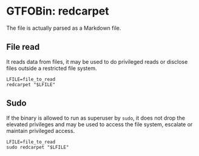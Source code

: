 # GTFOBin: redcarpet

The file is actually parsed as a Markdown file.

## File read

It reads data from files, it may be used to do privileged reads or disclose files outside a restricted file system.

```
LFILE=file_to_read
redcarpet "$LFILE"
```

## Sudo

If the binary is allowed to run as superuser by `sudo`, it does not drop the elevated privileges and may be used to access the file system, escalate or maintain privileged access.

```
LFILE=file_to_read
sudo redcarpet "$LFILE"
```